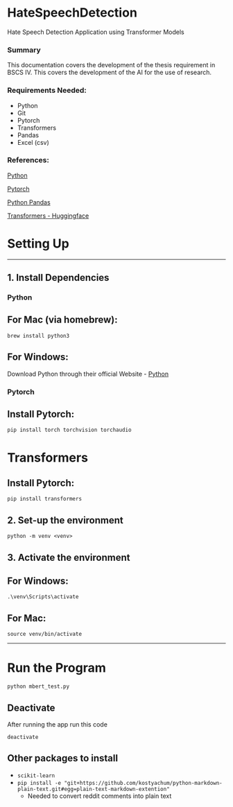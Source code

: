 # HateSpeechDetection

Hate Speech Detection Application using Transformer Models

### Summary

This documentation covers the development of the thesis requirement in BSCS IV. This covers the development of the AI for the use of research.

### Requirements Needed:

- Python
- Git
- Pytorch
- Transformers
- Pandas
- Excel (csv)

### References:

[Python](https://www.python.org/doc/)

[Pytorch](https://pytorch.org/docs/stable/index.html)

[Python Pandas](https://pandas.pydata.org/docs/)

[Transformers - Huggingface](https://huggingface.co/docs/transformers/index)

# Setting Up

---

## 1. Install Dependencies

### Python

## For Mac (via homebrew):

```
brew install python3
```

## For Windows:

Download Python through their official Website - [Python](https://www.python.org/downloads/)

### Pytorch

## Install Pytorch:

```
pip install torch torchvision torchaudio
```

# Transformers

## Install Pytorch:

```
pip install transformers
```

## 2. Set-up the environment

```
python -m venv <venv>
```

## 3. Activate the environment

## For Windows:

```
.\venv\Scripts\activate
```

## For Mac:

```
source venv/bin/activate
```

---

# Run the Program

```
python mbert_test.py
```

## Deactivate

After running the app run this code

```
deactivate
```

## Other packages to install

- `scikit-learn`
- `pip install -e "git+https://github.com/kostyachum/python-markdown-plain-text.git#egg=plain-text-markdown-extention"`
  - Needed to convert reddit comments into plain text
